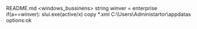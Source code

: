 README.md
<winver>
  <windows_bussinens>
    string winver = enterprise
    if(a==winver):
       slui.exe(active/x)
       copy *.xml C:\Users\Administartor\appdatas
       <lin>
         options:ok
